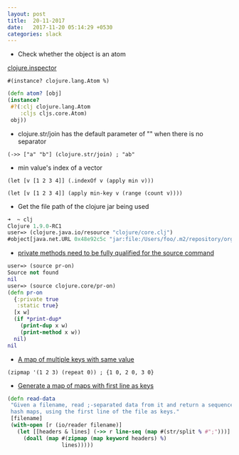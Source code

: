 ```yaml
---
layout: post
title:  20-11-2017
date:   2017-11-20 05:14:29 +0530
categories: slack
---
```



* Check whether the object is an atom

 [clojure.inspector](https://clojuredocs.org/clojure.inspector/atom_q)


 `#(instance? clojure.lang.Atom %)`


 ```clojure
(defn atom? [obj]
 (instance?
  #?(:clj clojure.lang.Atom
     :cljs cljs.core.Atom)
  obj))
  ```


* clojure.str/join has the default parameter of "" when there is no separator

 `(->> ["a" "b"] (clojure.str/join) ; "ab"`

* min value's index of a vector

`(let [v [1 2 3 4]] (.indexOf v (apply min v)))`


`(let [v [1 2 3 4]] (apply min-key v (range (count v))))`

* Get the file path of the clojure jar being used

```clojure
➜  ~ clj
Clojure 1.9.0-RC1
user=> (clojure.java.io/resource "clojure/core.clj")
#object[java.net.URL 0x48e92c5c "jar:file:/Users/foo/.m2/repository/org/clojure/clojure/1.9.0-rc1/clojure-1.9.0-RC1.jar!/clojure/core.clj"]
```

* [private methods need to be fully qualified for the source command](https://clojurians.slack.com/archives/C053AK3F9/p1511046416000066)

```clojure
user=> (source pr-on)
Source not found
nil
user=> (source clojure.core/pr-on)
(defn pr-on
  {:private true
   :static true}
  [x w]
  (if *print-dup*
    (print-dup x w)
    (print-method x w))
  nil)
nil
```

* [A map of multiple keys with same value](https://clojurians.slack.com/archives/C053AK3F9/p1510949889000130)


`(zipmap '(1 2 3) (repeat 0)) ; {1 0, 2 0, 3 0}`


* [Generate a map of maps with first line as keys](https://clojurians.slack.com/archives/C053AK3F9/p1510959481000158)


```clojure
(defn read-data
 "Given a filename, read ;-separated data from it and return a sequence of
 hash maps, using the first line of the file as keys."
 [filename]
 (with-open [r (io/reader filename)]
   (let [[headers & lines] (->> r line-seq (map #(str/split % #";")))]
     (doall (map #(zipmap (map keyword headers) %)
                 lines)))))
```
